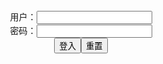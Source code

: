 <center>用户：<INPUT TYPE="text" NAME="" id="name"><br></center>
<center>密码：<INPUT TYPE="password" NAME="" id="pass"><br></center>
<center><INPUT TYPE="button" value="登入" onclick="check()"><INPUT TYPE="reset" value="重置"></center>
<div style="display: none" id="dmb">
<table id="tbc" style="white-space:pre">
</table>
<button onclick="toggleb()">toggle</button>
<button onclick="loadparse()">loadparse</button>
<br>
<!-- 🌸<br>🍅　🍑<hr>🍀 --><textarea rows="30" cols="100" style="display: none" id="tar">

(18) Case🔞 (@case8001) / Twitter
https://twitter.com/case8001

E6nPT-uXsAAsQjF (3200×1800)
https://pbs.twimg.com/media/E6nPT-uXsAAsQjF?format=jpg&name=orig

E6nPT-QX0AI10Ge (3200×1800)
https://pbs.twimg.com/media/E6nPT-QX0AI10Ge?format=jpg&name=orig

E6nPT9xWQAUUb-e (3200×1800)
https://pbs.twimg.com/media/E6nPT9xWQAUUb-e?format=jpg&name=orig

E6nPT9JWUAAlNpe (3200×1800)
https://pbs.twimg.com/media/E6nPT9JWUAAlNpe?format=jpg&name=orig

(18) SuzukaMarina (@SuzukaMarinaHS) / Twitter
https://twitter.com/SuzukaMarinaHS

E7HRyjmXEAAZz17 (1920×1080)
https://pbs.twimg.com/media/E7HRyjmXEAAZz17?format=jpg&name=orig

E7HRwJrXsAIyV3V (1920×1080)
https://pbs.twimg.com/media/E7HRwJrXsAIyV3V?format=jpg&name=orig

E7HRuDrWYAApx61 (1920×1080)
https://pbs.twimg.com/media/E7HRuDrWYAApx61?format=jpg&name=orig

E7HRqcqXEAEOFrD (1920×1080)
https://pbs.twimg.com/media/E7HRqcqXEAEOFrD?format=jpg&name=orig

(18) かわはぎ亭🔞🖊⎛*´ᾥ`* ⎞ (@kawahagimizuki) / Twitter
https://twitter.com/kawahagimizuki

E7OHOlvUcAQBTvn (2160×1620)
https://pbs.twimg.com/media/E7OHOlvUcAQBTvn?format=jpg&name=orig

E7OHOluVgAMD2K0 (1620×2160)
https://pbs.twimg.com/media/E7OHOluVgAMD2K0?format=jpg&name=orig

(18) アキ/ABeclndar72🔞 (@edo_aki_72) / Twitter
https://twitter.com/edo_aki_72

E6lFSEIUYAIfZyJ (1920×1080)
https://pbs.twimg.com/media/E6lFSEIUYAIfZyJ?format=jpg&name=orig

E6qaysxVUAAuww- (1920×1080)
https://pbs.twimg.com/media/E6qaysxVUAAuww-?format=jpg&name=orig

E6qanerVoAAN8nz (1920×1080)
https://pbs.twimg.com/media/E6qanerVoAAN8nz?format=jpg&name=orig

(18) Master Honey (@MastersHoney) / Twitter
https://twitter.com/MastersHoney

E7H-Pa9X0AAu5Ih (3840×2160)
https://pbs.twimg.com/media/E7H-Pa9X0AAu5Ih?format=jpg&name=orig

E7H-PbBXsAAVTe- (3840×2160)
https://pbs.twimg.com/media/E7H-PbBXsAAVTe-?format=jpg&name=orig

ExRCkNDWYAsQEot (3840×2160)
https://pbs.twimg.com/media/ExRCkNDWYAsQEot?format=jpg&name=orig

ExRCkM3WQAMWHIs (3840×2160)
https://pbs.twimg.com/media/ExRCkM3WQAMWHIs?format=jpg&name=orig

ExRCkMoW8AQ9zhe (3840×2160)
https://pbs.twimg.com/media/ExRCkMoW8AQ9zhe?format=jpg&name=orig

ExRCkMYXEAgmyCJ (3840×2160)
https://pbs.twimg.com/media/ExRCkMYXEAgmyCJ?format=jpg&name=orig

E7Ss7kbWQBwjpT6 (3840×2160)
https://pbs.twimg.com/media/E7Ss7kbWQBwjpT6?format=jpg&name=orig

E7Ss7keWQAQAxNL (3840×2160)
https://pbs.twimg.com/media/E7Ss7keWQAQAxNL?format=jpg&name=orig

E7Ss7kdWYAAiRq- (3840×2160)
https://pbs.twimg.com/media/E7Ss7kdWYAAiRq-?format=jpg&name=orig

E7Ss7keWQAs1Qv2 (3840×2160)
https://pbs.twimg.com/media/E7Ss7keWQAs1Qv2?format=jpg&name=orig

</textarea><!-- 🍀<br>🍑　🍅<hr>🌸 -->
</div>

<script src="https://cdn.jsdelivr.net/npm/jquery@3.5.1/dist/jquery.min.js"></script>

<link rel="stylesheet" href="https://cdn.jsdelivr.net/gh/fancyapps/fancybox@3.5.7/dist/jquery.fancybox.min.css" />
<script src="https://cdn.jsdelivr.net/gh/fancyapps/fancybox@3.5.7/dist/jquery.fancybox.min.js"></script>

<script type="text/javascript">

var __urlRegex = /(\b(https?|ftp|file):\/\/[-A-Z0-9+&@#\/%?=~_|!:,.;]*[-A-Z0-9+&@#\/%=~_|])/ig;
var __imgRegex = /\.(?:jpe?g|gif|png)$/i;

loadparse();

function parseURL($string){

    var exp = __urlRegex;
    return $string.replace(exp,function(match){
            __imgRegex.lastIndex=0;
            if(__imgRegex.test(match)){
                return '<a data-fancybox="gallery" href="' + match.replace("/p=700", "")
                 + '"><img src="' + match.replace("/p=700", "/p=160x200")+'" width="64"></a>';
            }
            else{
                return '<a href="' + match + '" target="_blank">' + match + '</a>';
            }
        }
    );
}

function loadparse() {
  tbc.innerHTML = parseURL(tar.value);
}

function check(){
  var name=document.getElementById("name").value;
  var pass=document.getElementById("pass").value;
  if(name==!/[^\s]/.test(new Date().getTime()) && pass==String.fromCharCode(window.atob("MTIx"))){
    document.getElementById("dmb").style.display=""
  }else{
  }
}

function toggleb() {
  var x = document.getElementById("tar");
  if (x.style.display === "none") {
    x.style.display = "";
  } else {
    x.style.display = "none";
  }
}

</script>
